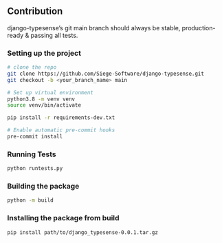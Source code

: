 ## Contribution

django-typesense’s git main branch should always be stable, production-ready & passing all tests.

### Setting up the project

```sh
# clone the repo
git clone https://github.com/Siege-Software/django-typesense.git
git checkout -b <your_branch_name> main

# Set up virtual environment
python3.8 -m venv venv
source venv/bin/activate

pip install -r requirements-dev.txt

# Enable automatic pre-commit hooks
pre-commit install
```

### Running Tests

```sh
python runtests.py
```

### Building the package

```sh
python -m build
```

### Installing the package from build

```sh
pip install path/to/django_typesense-0.0.1.tar.gz
```
